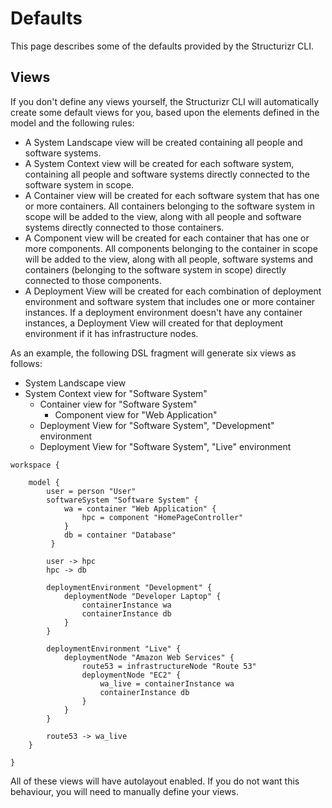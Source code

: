 # Defaults

This page describes some of the defaults provided by the Structurizr CLI.

## Views

If you don't define any views yourself, the Structurizr CLI will automatically create some default views for you, based upon the elements defined in the model and the following rules:

- A System Landscape view will be created containing all people and software systems.
- A System Context view will be created for each software system, containing all people and software systems directly connected to the software system in scope.
- A Container view will be created for each software system that has one or more containers. All containers belonging to the software system in scope will be added to the view, along with all people and software systems directly connected to those containers.
- A Component view will be created for each container that has one or more components. All components belonging to the container in scope will be added to the view, along with all people, software systems and containers (belonging to the software system in scope) directly connected to those components.
- A Deployment View will be created for each combination of deployment environment and software system that includes one or more container instances. If a deployment environment doesn't have any container instances, a Deployment View will created for that deployment environment if it has infrastructure nodes.


As an example, the following DSL fragment will generate six views as follows:

- System Landscape view
- System Context view for "Software System"
	- Container view for "Software System"
		- Component view for "Web Application"
	- Deployment View for "Software System", "Development" environment
	- Deployment View for "Software System", "Live" environment

```
workspace {

    model {
        user = person "User"
        softwareSystem "Software System" {
            wa = container "Web Application" {
                hpc = component "HomePageController"
            }
            db = container "Database"
         }

        user -> hpc
        hpc -> db

        deploymentEnvironment "Development" {
            deploymentNode "Developer Laptop" {
                containerInstance wa
                containerInstance db
            }
        }

        deploymentEnvironment "Live" {
            deploymentNode "Amazon Web Services" {
                route53 = infrastructureNode "Route 53"
                deploymentNode "EC2" {
                    wa_live = containerInstance wa
                    containerInstance db
                }
            }
        }

        route53 -> wa_live
    }

}
```

All of these views will have autolayout enabled. If you do not want this behaviour, you will need to manually define your views.